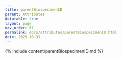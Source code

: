 ```yaml
---
title: parentBiospecimenID
parent: Attributes
datatable: true
layout: page
nav_order: 57
permalink: docs/attributes/parentBiospecimenID.html
date: 2025-10-31
---
```

{% include content/parentBiospecimenID.md %}
